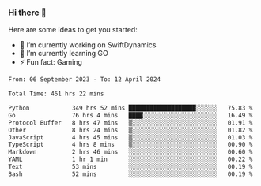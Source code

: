 ### Hi there 👋

Here are some ideas to get you started:

- 🔭 I’m currently working on SwiftDynamics
- 🌱 I’m currently learning GO
-  ⚡ Fun fact: Gaming
  
  <!--
- 👯 I’m looking to collaborate on ...
- 🤔 I’m looking for help with ...
- 💬 Ask me about ...
- 📫 How to reach me: ...
- 😄 Pronouns: ...
-->

<!--START_SECTION:waka-->

```txt
From: 06 September 2023 - To: 12 April 2024

Total Time: 461 hrs 22 mins

Python            349 hrs 52 mins ███████████████████░░░░░░   75.83 %
Go                76 hrs 4 mins   ████░░░░░░░░░░░░░░░░░░░░░   16.49 %
Protocol Buffer   8 hrs 47 mins   ▒░░░░░░░░░░░░░░░░░░░░░░░░   01.91 %
Other             8 hrs 24 mins   ▒░░░░░░░░░░░░░░░░░░░░░░░░   01.82 %
JavaScript        4 hrs 45 mins   ▒░░░░░░░░░░░░░░░░░░░░░░░░   01.03 %
TypeScript        4 hrs 8 mins    ▒░░░░░░░░░░░░░░░░░░░░░░░░   00.90 %
Markdown          2 hrs 46 mins   ░░░░░░░░░░░░░░░░░░░░░░░░░   00.60 %
YAML              1 hr 1 min      ░░░░░░░░░░░░░░░░░░░░░░░░░   00.22 %
Text              53 mins         ░░░░░░░░░░░░░░░░░░░░░░░░░   00.19 %
Bash              52 mins         ░░░░░░░░░░░░░░░░░░░░░░░░░   00.19 %
```

<!--END_SECTION:waka-->
